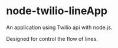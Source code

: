 node-twilio-lineApp
===================

An application using Twilio api with node.js. 

Designed for control the flow of lines. 
